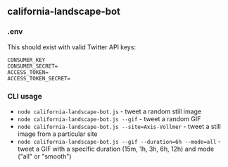 ## california-landscape-bot

### .env

This should exist with valid Twitter API keys:

```
CONSUMER_KEY
CONSUMER_SECRET=
ACCESS_TOKEN=
ACCESS_TOKEN_SECRET=
```

### CLI usage

* `node california-landscape-bot.js` - tweet a random still image
* `node california-landscape-bot.js --gif` - tweet a random GIF
* `node california-landscape-bot.js --site=Axis-Vollmer` - tweet a still image from a particular site
* `node california-landscape-bot.js --gif --duration=6h --mode=all` - tweet a GIF with a specific duration (15m, 1h, 3h, 6h, 12h) and mode ("all" or "smooth")
